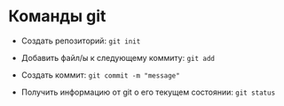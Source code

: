 # Команды git

- Создать репозиторий:
`git init`

- Добавить файл/ы к следующему коммиту: `git add`

- Создать коммит: `git commit -m "message"`

- Получить информацию от git о его текущем состоянии: `git status`
